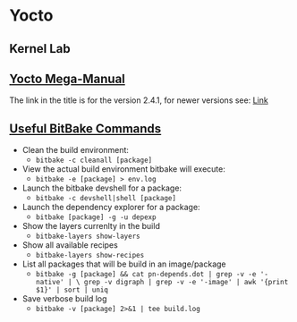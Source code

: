 # Yocto


## Kernel Lab


## [Yocto Mega-Manual](http://www.yoctoproject.org/docs/2.4.1/mega-manual/mega-manual.html)

The link in the title is for the version 2.4.1, for newer versions see: [Link](http://www.yoctoproject.org/docs/2.4.1/mega-manual/mega-manual.html)




## [Useful BitBake Commands](https://docs.atsgarage.com/tips/useful-bitbake-commands.html)





- Clean the build environment:
	- `bitbake -c cleanall [package]`
- View the actual build environment bitbake will execute:
	- `bitbake -e [package] > env.log`
- Launch the bitbake devshell for a package:
	- `bitbake -c devshell|shell [package]`
- Launch the dependency explorer for a package:
	- `bitbake [package] -g -u depexp`
- Show the layers currenlty in the build
	- `bitbake-layers show-layers`
- Show all available recipes
	- `bitbake-layers show-recipes`
- List all packages that will be build in an image/package
	- `bitbake -g [package] && cat pn-depends.dot | grep -v -e '-native' | \
	  grep -v digraph | grep -v -e '-image' | awk '{print $1}' | sort | uniq`
- Save verbose build log
	- `bitbake -v [package] 2>&1 | tee build.log`


